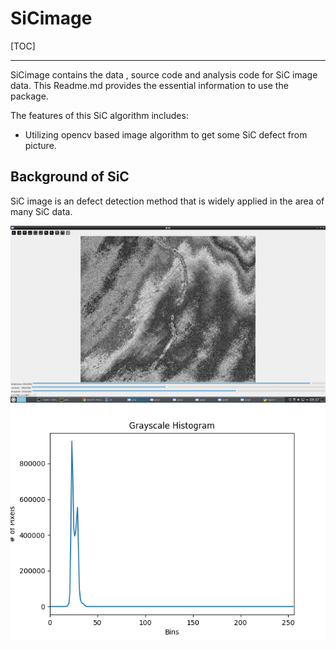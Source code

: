 # SiCimage

[TOC]

------

SiCimage contains the data , source code and analysis code for SiC image data. This Readme.md provides the essential information to use the package. 

The features of this SiC algorithm includes:

- Utilizing opencv based image algorithm to get some SiC defect from picture. 

## Background of SiC

SiC image is an defect detection method that is widely applied in the area of many SiC data. 


<img src="site/site1.png" width="800" />
<img src="site/CREE_0322_141_hist.png" width="800" />
